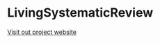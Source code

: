 # LivingSystematicReview
[Visit out project website](http://zikaproject.github.io/LivingSystematicReview)
